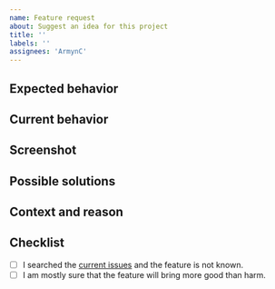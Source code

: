 ```yaml
---
name: Feature request
about: Suggest an idea for this project
title: ''
labels: ''
assignees: 'ArmynC'
---
```


<!--- Provide a general summary of the feature in the Title above. -->

## Expected behavior
<!--- Tell us how it should work. -->

## Current behavior
<!--- Explain the difference from current behavior. -->

## Screenshot
<!--- (Optional) -->
<!--- Make a screenshot of your idea to help us understand it and implement it as easily as possible. -->

## Possible solutions
<!--- (Optional) -->
<!--- Give us ideas about how to implement the addition. -->

## Context and reason
<!--- Providing context helps us come up with a solution that is most useful in the real world. -->

## Checklist
<!--- Go over all the following points, and put an `x` in all the boxes that apply. -->
- [ ] I searched the [current issues](https://github.com/ArmynC/ArminC-AutoExec/issues) and the feature is not known.
- [ ] I am mostly sure that the feature will bring more good than harm.